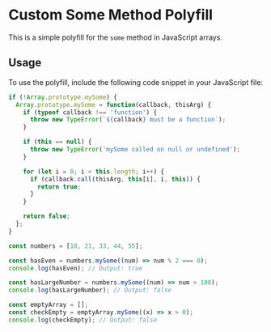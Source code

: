 # Custom Some Method Polyfill

This is a simple polyfill for the `some` method in JavaScript arrays.

## Usage

To use the polyfill, include the following code snippet in your JavaScript file:

```javascript
if (!Array.prototype.mySome) {
  Array.prototype.mySome = function(callback, thisArg) {
    if (typeof callback !== 'function') {
      throw new TypeError(`${callback} must be a function`);
    }

    if (this == null) {
      throw new TypeError('mySome called on null or undefined');
    }

    for (let i = 0; i < this.length; i++) {
      if (callback.call(thisArg, this[i], i, this)) {
        return true;
      }
    }

    return false;
  };
}

const numbers = [10, 21, 33, 44, 55];

const hasEven = numbers.mySome((num) => num % 2 === 0);
console.log(hasEven); // Output: true

const hasLargeNumber = numbers.mySome((num) => num > 100);
console.log(hasLargeNumber); // Output: false

const emptyArray = [];
const checkEmpty = emptyArray.mySome((x) => x > 0);
console.log(checkEmpty); // Output: false


